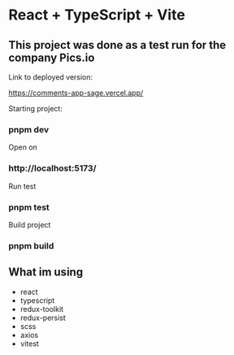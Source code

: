 # React + TypeScript + Vite

## This project was done as a test run for the company Pics.io

Link to deployed version:

https://comments-app-sage.vercel.app/ 

Starting project:
### pnpm dev
Open on 
### http://localhost:5173/
Run test
### pnpm test
Build project
### pnpm build 

## What im using
- react
- typescript
- redux-toolkit
- redux-persist
- scss
- axios 
- vitest
